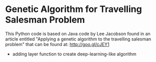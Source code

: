 # Genetic Algorithm for Travelling Salesman Problem

This Python code is based on Java code by Lee Jacobson found in an article entitled "Applying a genetic algorithm to the travelling salesman problem" that can be found at: http://goo.gl/cJEY1

+ adding layer function to create deep-learning-like algorithm